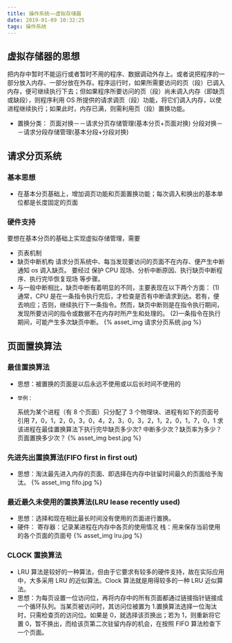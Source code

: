 ```yaml
---
title: 操作系统——虚拟存储器
date: 2019-01-09 10:32:25
tags: 操作系统
---
```


## 虚拟存储器的思想

把内存中暂时不能运行或者暂时不用的程序、数据调动外存上。或者说把程序的一部分放入内存、一部分放在外存。程序运行时，如果所需要访问的页（段）已调入内存，便可继续执行下去；但如果程序所要访问的页（段）尚未调入内存（即缺页或缺段），则程序利用 OS 所提供的请求调页（段）功能，将它们调入内存，以使进程继续执行；如果此时，内存已满，则需利用页（段）置换功能。

<!-- more -->

- 置换分类：
  页面对换－－请求分页存储管理(基本分页+页面对换)
  分段对换－－请求分段存储管理(基本分段+分段对换)

## 请求分页系统

### 基本思想

- 在基本分页基础上，增加调页功能和页面置换功能；每次调入和换出的基本单位都是长度固定的页面

### 硬件支持

要想在基本分页的基础上实现虚拟存储管理，需要

- 页表机制
- 缺页中断机构
  请求分页系统中、每当发现要访问的页面不在内存、便产生中断通知 os 调入缺页。
  要经过 保护 CPU 现场、分析中断原因、执行缺页中断程序、执行完毕恢复现场 等步骤。
- 与一般中断相比，缺页中断有着明显的不同，主要表现在以下两个方面：
  (1)通常，CPU 是在一条指令执行完后，才检查是否有中断请求到达。若有，便去响应；否则，继续执行下一条指令。然而，缺页中断则是在指令执行期间，发现所要访问的指令或数据不在内存时所产生和处理的。
  (2)一条指令在执行期间，可能产生多次缺页中断。
  {% asset_img 请求分页系统.jpg %}

## 页面置换算法

### 最佳置换算法

- 思想：被置换的页面是以后永远不使用或以后长时间不使用的
-     举例：
  系统为某个进程（有 8 个页面）只分配了 3 个物理块、进程有如下的页面号引用 7，0，1，2，0，3，0，4，2，3，0，3，2，1，2，0，1，7，0，1 求该进程在最佳置换算法下执行完毕缺页多少次? 中断多少次？缺页率为多少？页面置换多少次？
  {% asset_img best.jpg %}

### 先进先出置换算法(FIFO first in first out)

- 思想：淘汰最先进入内存的页面、即选择在内存中驻留时间最久的页面给予淘汰。
  {% asset_img fifo.jpg %}

### 最近最久未使用的置换算法(LRU lease recently used)

- 思想：选择和现在相比最长时间没有使用的页面进行置换。
- 硬件：
  寄存器：记录某进程在内存中各页的使用情况
  栈：用来保存当前使用的各个页面的页面号
  {% asset_img lru.jpg %}

### CLOCK 置换算法

- LRU 算法是较好的一种算法，但由于它要求有较多的硬件支持，故在实际应用中，大多采用 LRU 的近似算法。Clock 算法就是用得较多的一种 LRU 近似算法。
- 思想：为每页设置一位访问位，再将内存中的所有页面都通过链接指针链接成一个循环队列。当某页被访问时，其访问位被置为 1.置换算法选择一位淘汰时，只需检查页的访问位。如果是 0，就选择该页换出；若为 1，则重新将它置 0，暂不换出，而给该页第二次驻留内存的机会，在按照 FIFO 算法检查下一个页面。
